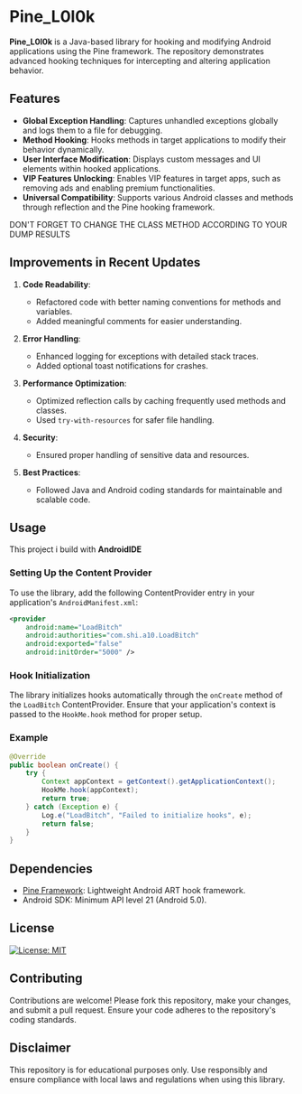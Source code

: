 # Pine_L0l0k

**Pine_L0l0k** is a Java-based library for hooking and modifying Android applications using the Pine framework. The repository demonstrates advanced hooking techniques for intercepting and altering application behavior.

## Features

- **Global Exception Handling**: Captures unhandled exceptions globally and logs them to a file for debugging.
- **Method Hooking**: Hooks methods in target applications to modify their behavior dynamically.
- **User Interface Modification**: Displays custom messages and UI elements within hooked applications.
- **VIP Features Unlocking**: Enables VIP features in target apps, such as removing ads and enabling premium functionalities.
- **Universal Compatibility**: Supports various Android classes and methods through reflection and the Pine hooking framework.

DON'T FORGET TO CHANGE THE CLASS METHOD ACCORDING TO YOUR DUMP RESULTS

## Improvements in Recent Updates

1. **Code Readability**:
   - Refactored code with better naming conventions for methods and variables.
   - Added meaningful comments for easier understanding.

2. **Error Handling**:
   - Enhanced logging for exceptions with detailed stack traces.
   - Added optional toast notifications for crashes.

3. **Performance Optimization**:
   - Optimized reflection calls by caching frequently used methods and classes.
   - Used `try-with-resources` for safer file handling.

4. **Security**:
   - Ensured proper handling of sensitive data and resources.

5. **Best Practices**:
   - Followed Java and Android coding standards for maintainable and scalable code.

## Usage
This project i build with **AndroidIDE**

### Setting Up the Content Provider
To use the library, add the following ContentProvider entry in your application's `AndroidManifest.xml`:

```xml
<provider
    android:name="LoadBitch"
    android:authorities="com.shi.a10.LoadBitch"
    android:exported="false"
    android:initOrder="5000" />
```

### Hook Initialization
The library initializes hooks automatically through the `onCreate` method of the `LoadBitch` ContentProvider. Ensure that your application's context is passed to the `HookMe.hook` method for proper setup.

### Example
```java
@Override
public boolean onCreate() {
    try {
        Context appContext = getContext().getApplicationContext();
        HookMe.hook(appContext);
        return true;
    } catch (Exception e) {
        Log.e("LoadBitch", "Failed to initialize hooks", e);
        return false;
    }
}
```

## Dependencies

- [Pine Framework](https://github.com/canyie/pine): Lightweight Android ART hook framework.
- Android SDK: Minimum API level 21 (Android 5.0).

## License

[![License: MIT](https://img.shields.io/badge/License-MIT-yellow.svg)](LICENSE)

## Contributing

Contributions are welcome! Please fork this repository, make your changes, and submit a pull request. Ensure your code adheres to the repository's coding standards.

## Disclaimer

This repository is for educational purposes only. Use responsibly and ensure compliance with local laws and regulations when using this library.
